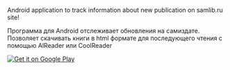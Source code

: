 Android application to track information about new publication on samlib.ru site!


Программа для Android отслеживает обновления на самиздате. 
Позволяет скачивать книги в html формате для последующего чтения с помощью
AlReader или CoolReader



[![Get it on Google Play](https://developer.android.com/images/brand/en_generic_rgb_wo_60.png)](http://play.google.com/store/apps/details?id=monakhv.android.samlib)
